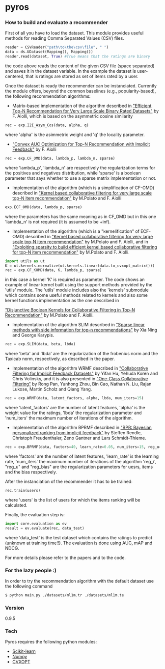 # pyros

### How to build and evaluate a recommender

First of all you have to load the dataset. This module provides useful methods
for reading Comma Separated Values (CSV) files.

```python
reader = CSVReader("path\to\the\csv\file", " ")
data = ds.UDataset(Mapping(), Mapping())
reader.read(dataset, True) #True means that the ratings are binary
```

the code above reads the content of the given CSV file (space separated) and
saves it in the dataset variable. In the example the dataset is user-centered,
that is ratings are stored as set of items rated by a user.

Once the dataset is ready the recommender can be instanciated.
Currently the module offers, beyond the common baselines (e.g., popularity-based),
the following recommendation algorithms:

* Matrix-based implementation of the algorithm described in 
["Efficient Top-N Recommendation for Very Large Scale Binary Rated Datasets"]
by F. Aiolli, which is based on the asymmetric cosine similarity

```python
rec = exp.I2I_Asym_Cos(data, alpha, q)
```

where 'alpha' is the asimmetric weight and 'q' the locality parameter.

* ["Convex AUC Optimization for Top-N Recommendation with Implicit Feedback"]
by F. Aiolli

```python
rec = exp.CF_OMD(data, lambda_p, lambda_n, sparse)
```

where 'lambda_p', 'lambda_n' are respectively the regularization terms for the
positives and negatives distribution, while 'sparse' is a boolean parameter that
says whether to use a sparse matrix implementation or not.

* Implementation of the algorithm (which is a simplification of CF-OMD) described in
["Kernel based collaborative filtering for very large scale top-N item recommendation"]
by M.Polato and F. Aiolli

```python
exp.ECF_OMD(data, lambda_p, sparse)
```

where the parameters has the same meaning as in CF_OMD but in this one 'lambda_n'
is not required (it is assumed to be +inf).

* Implementation of the algorithm (which is a "kernelification" of ECF-OMD) described in
["Kernel based collaborative filtering for very large scale top-N item recommendation"]
by M.Polato and F. Aiolli,
and in
["Exploiting sparsity to build efficient kernel based collaborative filtering for top-N item recommendation"]
by M.Polato and F. Aiolli.

```python
import utils as ut
K = ut.kernels.normalize(ut.kernels.linear(data.to_cvxopt_matrix()))
rec = exp.CF_KOMD(data, K, lambda_p, sparse)
```

in this case a kernel 'K' is required as parameter. The code shows an example of linear kernel
built using the support methods provided by the 'utils' module.
The 'utils' module includes also the 'kernels' submodule which contains some useful methods
related to kernels and also some kernel functions implementation as the one described in

["Disjunctive Boolean Kernels for Collaborative Filtering in Top-N Recommendation"]
by M.Polato and F. Aiolli.

* Implementation of the algorithm SLIM described in
["Sparse linear methods with side information for top-n recommendations"]
by Xia Ning and George Karypis.

```python
rec = exp.SLIM(data, beta, lbda)
```

where 'beta' and 'lbda' are the regularization of the frobenius norm and the 
Taxicab norm, respectively, as described in the paper.

* Implementation of the algorithm WRMF described in
["Collaborative Filtering for Implicit Feedback Datasets"]
by Yifan Hu, Yehuda Koren and Chris Volinsky, 
and it is also presented in ["One-Class Collaborative Filtering"]
by Rong Pan, Yunhong Zhou, Bin Cao, Nathan N. Liu, Rajan Lukose, Martin Scholz and Qiang Yang.

```python
rec = exp.WRMF(data, latent_factors, alpha, lbda, num_iters=15)
```

where 'latent_factors' are the number of latent features, 'alpha' is the weight value for the ratings, 
'lbda' the regularization parameter and 'num_iters' the maximum number of iterations of the algorithm.

* Implementation of the algorithm BPRMF described in
["BPR: Bayesian personalized ranking from implicit feedback"]
by Steffen Rendle, Christoph Freudenthaler, Zeno Gantner and Lars Schmidt-Thieme.

```python
rec = exp.BPRMF(data, factors=40, learn_rate=0.05, num_iters=15, reg_u=0.0025, reg_i=0.0025, reg_bias=0)
```

where 'factors' are the number of latent features, 'learn_rate' is the learning rate, 
'num_iters' the maximum number of iterations of the algorithm 'reg_i', "reg_u" and "reg_bias"
are the regularization parameters for uesrs, items and the bias respectively.



After the instanciation of the recommender it has to be trained:

```python
rec.train(users)
```

where 'users' is the list of users for which the items ranking will
be calculated.

Finally, the evaluation step is:

```python
import core.evaluation as ev
result = ev.evaluate(rec, data_test)
```

where 'data_test' is the test dataset which contains the ratings
to predict (unknown at training time!!).
The evaluation is done using AUC, mAP and NDCG.

For more details please refer to the papers and to the code.


### For the lazy people :)

In order to try the recommendation algorithm with the default
dataset use the following command

```sh
$ python main.py ./datasets/ml1m.tr ./datasets/ml1m.te
```

### Version
0.9.5

### Tech

Pyros requires the following python modules:

* [Scikit-learn]
* [Numpy]
* [CVXOPT]

[//]: # (These are reference links used in the body of this note and get stripped out when the markdown processor does its job. There is no need to format nicely because it shouldn't be seen. Thanks SO - http://stackoverflow.com/questions/4823468/store-comments-in-markdown-syntax)

   [Scikit-learn]: <http://scikit-learn.org/stable/>
   [Numpy]: <http://www.numpy.org/>
   [CVXOPT]: <http://cvxopt.org/>
   ["Convex AUC Optimization for Top-N Recommendation with Implicit Feedback"]: <http://www.math.unipd.it/~aiolli/PAPERS/recsy202s-aiolli.pdf>
   ["Kernel based collaborative filtering for very large scale top-N item recommendation"]: <https://www.researchgate.net/publication/295080817_Kernel_based_collaborative_filtering_for_very_large_scale_top-N_item_recommendation>
   ["Exploiting sparsity to build efficient kernel based collaborative filtering for top-N item recommendation"]: <https://www.researchgate.net/publication/311736733_Exploiting_sparsity_to_build_efficient_kernel_based_collaborative_filtering_for_top-N_item_recommendation>
   ["Efficient Top-N Recommendation for Very Large Scale Binary Rated Datasets"]: <http://www.math.unipd.it/~aiolli/PAPERS/MSD_final.pdf>
   ["Disjunctive Boolean Kernels for Collaborative Filtering in Top-N Recommendation"]: <https://www.researchgate.net/publication/311805478_Disjunctive_Boolean_Kernels_for_Collaborative_Filtering_in_Top-N_Recommendation>
   ["Classification of categorical data in the feature space of monotone DNFs"]: <https://link.springer.com/chapter/10.1007/978-3-319-68612-7_32>
   ["BPR: Bayesian personalized ranking from implicit feedback"]: <https://dl.acm.org/citation.cfm?id=1795167>
   ["Sparse linear methods with side information for top-n recommendations"]: <https://dl.acm.org/citation.cfm?id=2365983>
   ["Collaborative Filtering for Implicit Feedback Datasets"]: <http://ieeexplore.ieee.org/document/4781121/>
   ["One-Class Collaborative Filtering"]: <https://dl.acm.org/citation.cfm?id=1511402>
